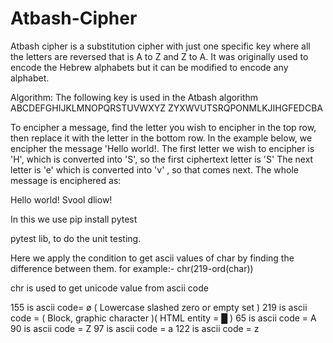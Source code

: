 # Atbash-Cipher

Atbash cipher is a substitution cipher with just one specific key where all the letters are reversed that is A to Z and Z to A. It was originally used to encode the Hebrew alphabets but it can be modified to encode any alphabet.

Algorithm: The following key is used in the Atbash algorithm
ABCDEFGHIJKLMNOPQRSTUVWXYZ
ZYXWVUTSRQPONMLKJIHGFEDCBA

To encipher a message, find the letter you wish to encipher in the top row, then replace it with the letter in the bottom row.
In the example below, we encipher the message 'Hello world!. The first letter we wish to encipher is 'H', which is converted into 'S', so the first ciphertext letter is 'S' The next letter is 'e' which is converted into 'v' , so that comes next. The whole message is enciphered as:

Hello world!
Svool dliow!

In this we use 
pip install pytest 

pytest lib, to do the unit testing.


Here we apply the condition  to get ascii values of char by finding the difference between them.
for example:-
chr(219-ord(char)) 

chr is used to get unicode value from ascii code

155 is ascii  code=  ø ( Lowercase slashed zero or empty set )
219 is ascii code = ( Block, graphic character )( HTML entity = &block; )
65 is ascii code = A
90 is ascii code = Z
97 is ascii code = a
122 is ascii code = z
